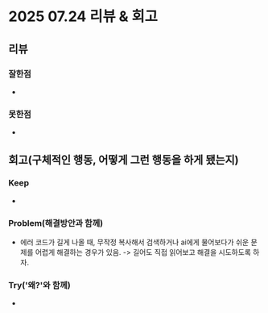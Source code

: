 # 2025 07.24 리뷰 & 회고

## 리뷰

### 잘한점

- 

### 못한점

- 

## 회고(구체적인 행동, 어떻게 그런 행동을 하게 됐는지)

### Keep 

- 

### Problem(해결방안과 함께)

- 에러 코드가 길게 나올 때, 무작정 복사해서 검색하거나 ai에게 물어보다가 쉬운 문제를 어렵게 해결하는 경우가 있음.
-> 길어도 직접 읽어보고 해결을 시도하도록 하자.

### Try('왜?'와 함께)

- 